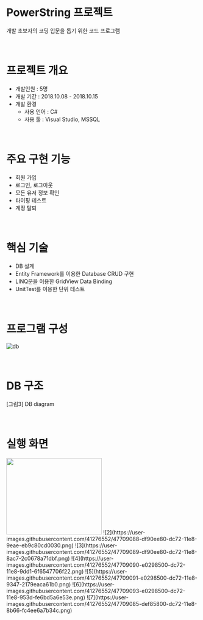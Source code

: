 # PowerString 프로젝트
개발 초보자의 코딩 입문을 돕기 위한 코드 프로그램
<br/><br/><br/> 

# 프로젝트 개요
- 개발인원 : 5명
- 개발 기간 : 2018.10.08 - 2018.10.15
- 개발 환경<br/>
  - 사용 언어 : C# 
  - 사용 툴 : Visual Studio, MSSQL
<br/><br/><br/>

# 주요 구현 기능
- 회원 가입
- 로그인, 로그아웃
- 모든 유저 정보 확인
- 타이핑 테스트
- 계정 탈퇴
<br/><br/><br/>

# 핵심 기술
- DB 설계
- Entity Framework를 이용한 Database CRUD 구현
- LINQ문을 이용한 GridView Data Binding
- UnitTest를 이용한 단위 테스트
<br/><br/><br/>

# 프로그램 구성
![db](https://user-images.githubusercontent.com/25303946/47707710-d8b4ac80-dc6f-11e8-8e76-4b17ef798998.png)
<br/><br/><br/>

# DB 구조
[그림3] DB diagram
<br/><br/><br/>

# 실행 화면

<img src="![1](https://user-images.githubusercontent.com/41276552/47709087-df90ee80-dc72-11e8-9e1f-3e3cdfd9907e.png)" width="250" height="200"/>
![2](https://user-images.githubusercontent.com/41276552/47709088-df90ee80-dc72-11e8-9eae-eb9c80cd0030.png)
![3](https://user-images.githubusercontent.com/41276552/47709089-df90ee80-dc72-11e8-8ac7-2c0678a71dbf.png)
![4](https://user-images.githubusercontent.com/41276552/47709090-e0298500-dc72-11e8-9dd1-6f6547706f22.png)
![5](https://user-images.githubusercontent.com/41276552/47709091-e0298500-dc72-11e8-9347-2179eaca61b0.png)
![6](https://user-images.githubusercontent.com/41276552/47709093-e0298500-dc72-11e8-953d-fe6bd5a6e53e.png)
![7](https://user-images.githubusercontent.com/41276552/47709085-def85800-dc72-11e8-8b66-fc4ee6a7b34c.png)
